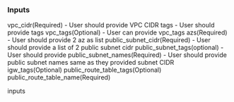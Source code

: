 ### Inputs

vpc_cidr(Required) - User should provide VPC CIDR
tags - User should provide tags
vpc_tags(Optional) - User can provide vpc_tags
azs(Required) - User should provide 2 az as list
public_subnet_cidr(Required) - User should provide a list of 2 public subnet cidr
public_subnet_tags(optional) - User should provide
public_subnet_names(Required) - User should provide public subnet names same as they provided subnet CIDR
igw_tags(Optional)
public_route_table_tags(Optional)
public_route_table_name(Required)


inputs
